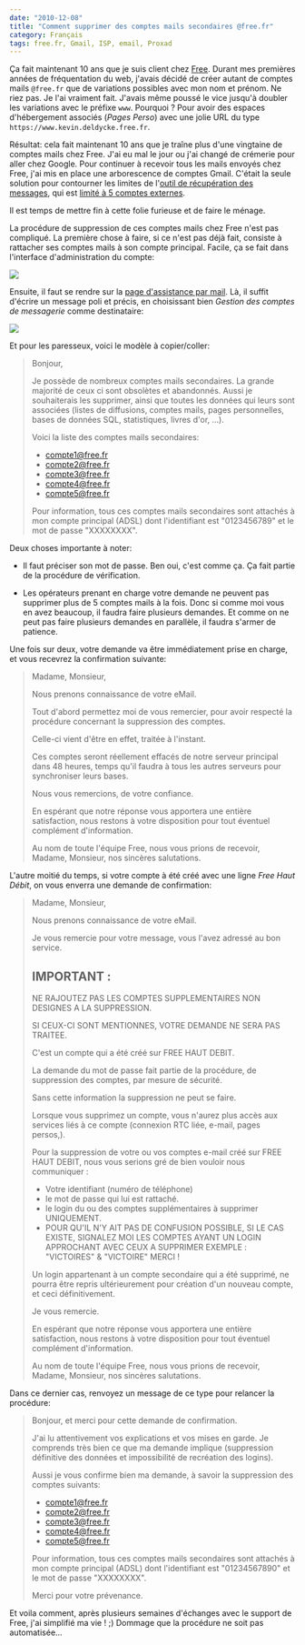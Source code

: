 ```yaml
---
date: "2010-12-08"
title: "Comment supprimer des comptes mails secondaires @free.fr"
category: Français
tags: free.fr, Gmail, ISP, email, Proxad
---
```


Ça fait maintenant 10 ans que je suis client chez [Free](https://free.fr). Durant mes premières années de fréquentation du web, j'avais décidé de créer autant de comptes mails `@free.fr` que de variations possibles avec mon nom et prénom. Ne riez pas. Je l'ai vraiment fait. J'avais même poussé le vice jusqu'à doubler les variations avec le préfixe `www`. Pourquoi&nbsp;? Pour avoir des espaces d'hébergement associés (_Pages Perso_) avec une jolie URL du type `https://www.kevin.deldycke.free.fr`.

Résultat: cela fait maintenant 10 ans que je traîne plus d'une vingtaine de comptes mails chez Free. J'ai eu mal le jour ou j'ai changé de crémerie pour aller chez Google. Pour continuer à recevoir tous les mails envoyés chez Free, j'ai mis en place une arborescence de comptes Gmail. C'était la seule solution pour contourner les limites de l'[outil de récupération des messages](https://mail.google.com/support/bin/answer.py?answer=21288), qui est [limité à 5 comptes externes](https://kb.mozillazine.org/Using_Gmail_with_Thunderbird_and_Mozilla_Suite#Mail_fetcher).

Il est temps de mettre fin à cette folie furieuse et de faire le ménage.

La procédure de suppression de ces comptes mails chez Free n'est pas compliqué. La première chose à faire, si ce n'est pas déjà fait, consiste à rattacher ses comptes mails à son compte principal. Facile, ça se fait dans l'interface d'administration du compte:

![](/uploads/2010/rattacher-compte-mail.png)

Ensuite, il faut se rendre sur la [page d'assistance par mail](https://www.free.fr/assistance/mail.html). Là, il suffit d'écrire un message poli et précis, en choisissant bien _Gestion des comptes de messagerie_ comme destinataire:

![](/uploads/2010/free-assistance-mail.png)

Et pour les paresseux, voici le modèle à copier/coller:

> Bonjour,
> 
> Je possède de nombreux comptes mails secondaires. La grande majorité de ceux ci sont obsolètes et abandonnés. Aussi je souhaiterais les supprimer, ainsi que toutes les données qui leurs sont associées (listes de diffusions, comptes mails, pages personnelles, bases de données SQL, statistiques, livres d'or, ...).
> 
> Voici la liste des comptes mails secondaires:
>   * compte1@free.fr
>   * compte2@free.fr
>   * compte3@free.fr
>   * compte4@free.fr
>   * compte5@free.fr
> 
> Pour information, tous ces comptes mails secondaires sont attachés à mon compte principal (ADSL) dont l'identifiant est "0123456789" et le mot de passe "XXXXXXXX".

Deux choses importante à noter:

  * Il faut préciser son mot de passe. Ben oui, c'est comme ça. Ça fait partie de la procédure de vérification.

  * Les opérateurs prenant en charge votre demande ne peuvent pas supprimer plus de 5 comptes mails à la fois. Donc si comme moi vous en avez beaucoup, il faudra faire plusieurs demandes. Et comme on ne peut pas faire plusieurs demandes en parallèle, il faudra s'armer de patience.

Une fois sur deux, votre demande va être immédiatement prise en charge, et vous recevrez la confirmation suivante:

> Madame, Monsieur,
> 
> Nous prenons connaissance de votre eMail.
> 
> Tout d'abord permettez moi de vous remercier, pour avoir respecté la procédure concernant la suppression des comptes.
> 
> Celle-ci vient d'être en effet, traitée à l'instant.
> 
> Ces comptes seront réellement effacés de notre serveur principal dans 48 heures, temps qu'il faudra à tous les autres serveurs pour synchroniser leurs bases.
> 
> Nous vous remercions, de votre confiance.
> 
> En espérant que notre réponse vous apportera une entière satisfaction, nous restons à votre disposition pour tout éventuel complément d'information.
> 
> Au nom de toute l'équipe Free, nous vous prions de recevoir, Madame, Monsieur, nos sincères salutations.

L'autre moitié du temps, si votre compte à été créé avec une ligne _Free Haut Débit_, on vous enverra une demande de confirmation:

> Madame, Monsieur,
> 
> Nous prenons connaissance de votre eMail.
> 
> Je vous remercie pour votre message, vous l'avez adressé au bon service.
> 
> IMPORTANT :
> ----------
> 
> NE RAJOUTEZ PAS LES COMPTES SUPPLEMENTAIRES NON DESIGNES A LA SUPPRESSION.
> 
> SI CEUX-CI SONT MENTIONNES, VOTRE DEMANDE NE SERA PAS TRAITEE.
> 
> C'est un compte qui a été créé sur FREE HAUT DEBIT.
> 
> La demande du mot de passe fait partie de la procédure, de suppression des comptes, par mesure de sécurité.
> 
> Sans cette information la suppression ne peut se faire.
> 
> Lorsque vous supprimez un compte, vous n'aurez plus accès aux services liés à ce compte (connexion RTC liée, e-mail, pages persos,).
> 
> Pour la suppression de votre ou vos comptes e-mail créé sur FREE HAUT DEBIT, nous vous serions gré de bien vouloir nous communiquer :
> - Votre identifiant (numéro de téléphone)
> - le mot de passe qui lui est rattaché.
> - le login du ou des comptes supplémentaires à supprimer UNIQUEMENT.
> - POUR QU'IL N'Y AIT PAS DE CONFUSION POSSIBLE, SI LE CAS EXISTE, SIGNALEZ MOI LES COMPTES AYANT UN LOGIN APPROCHANT AVEC CEUX A SUPPRIMER EXEMPLE : "VICTOIRES" & "VICTOIRE" MERCI !
> 
> Un login appartenant à un compte secondaire qui a été supprimé, ne pourra être repris ultérieurement pour création d'un nouveau compte, et ceci définitivement.
> 
> Je vous remercie.
> 
> En espérant que notre réponse vous apportera une entière satisfaction, nous restons à votre disposition pour tout éventuel complément d'information.
> 
> Au nom de toute l'équipe Free, nous vous prions de recevoir, Madame, Monsieur, nos sincères salutations.

Dans ce dernier cas, renvoyez un message de ce type pour relancer la procédure:

> Bonjour, et merci pour cette demande de confirmation.
> 
> J'ai lu attentivement vos explications et vos mises en garde. Je comprends très bien ce que ma demande implique (suppression définitive des données et impossibilité de recréation des logins).
> 
> Aussi je vous confirme bien ma demande, à savoir la suppression des comptes suivants:
>   * compte1@free.fr
>   * compte2@free.fr
>   * compte3@free.fr
>   * compte4@free.fr
>   * compte5@free.fr
> 
> Pour information, tous ces comptes mails secondaires sont attachés à mon compte principal (ADSL) dont l'identifiant est "01234567890" et le mot de passe "XXXXXXXX".
> 
> Merci pour votre prévenance.

Et voila comment, après plusieurs semaines d'échanges avec le support de Free, j'ai simplifié ma vie&nbsp;! ;) Dommage que la procédure ne soit pas automatisée...
